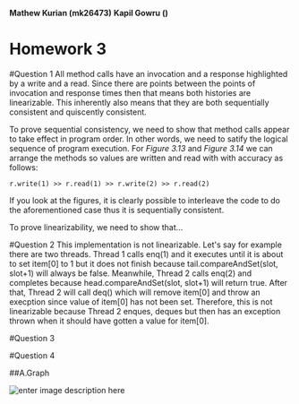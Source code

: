 
**Mathew Kurian (mk26473)**
**Kapil Gowru ()**

Homework 3
=====

#Question 1
All method calls have an invocation and a response highlighted by a write and a read. Since there are points between the points of invocation and response times then that means both histories are linearizable. This inherently also means that they are both sequentially consistent and quiscently consistent.

To prove sequential consistency, we need to show that method calls appear to take effect in program order. In other words, we need to satify the logical sequence of program execution. For *Figure 3.13* and *Figure 3.14* we can arrange the methods so values are written and read with with accuracy as follows:

```
r.write(1) >> r.read(1) >> r.write(2) >> r.read(2)

```
If you look at the figures, it is clearly possible to interleave the code to do the aforementioned case thus it is sequentially consistent.

To prove linearizability, we need to show that...

#Question 2
This implementation is not linearizable. Let's say for example there are two threads. Thread 1 calls enq(1) and it executes until it is about to set item[0] to 1 but it does not finish because tail.compareAndSet(slot, slot+1) will always be false. Meanwhile, Thread 2 calls enq(2) and completes because head.compareAndSet(slot, slot+1) will return true. After that, Thread 2 will call deq() which will remove item[0] and throw an execption since value of item[0] has not been set. Therefore, this is not linearizable because Thread 2 enques, deques but then has an exception thrown when it should have gotten a value for item[0].

#Question 3


#Question 4

##A.Graph

![enter image description here](http://i.imgur.com/q3zDOrj.jpg)